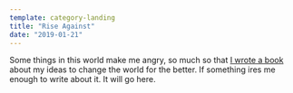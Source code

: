 ```yaml
---
template: category-landing
title: "Rise Against"
date: "2019-01-21"
---
```


Some things in this world make me angry, so much so that [I wrote a book](/scribblings/lets-kill-capitalism) about my ideas to change the world for the better. If something ires me enough to write about it. It will go here.